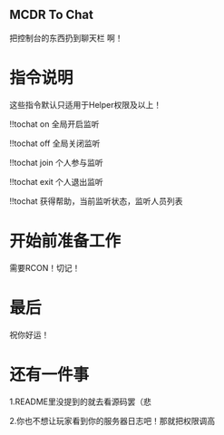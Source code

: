 MCDR To Chat
-------

把控制台的东西扔到聊天栏
啊！

# 指令说明
这些指令默认只适用于Helper权限及以上！

!!tochat on 全局开启监听

!!tochat off 全局关闭监听

!!tochat join 个人参与监听

!!tochat exit 个人退出监听

!!tochat 获得帮助，当前监听状态，监听人员列表

# 开始前准备工作
需要RCON！切记！

# 最后
祝你好运！

# 还有一件事
1.README里没提到的就去看源码罢（悲

2.你也不想让玩家看到你的服务器日志吧！那就把权限调高